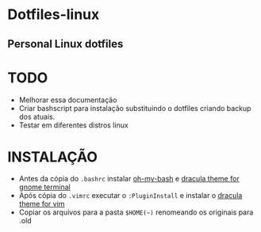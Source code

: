 # Dotfiles-linux
## Personal Linux dotfiles

# TODO

* Melhorar essa documentação
* Criar bashscript para instalação substituindo o dotfiles criando backup dos atuais.
* Testar em diferentes distros linux

# INSTALAÇÃO

* Antes da cópia do `.bashrc` instalar [oh-my-bash](https://ohmybash.github.io/) e [dracula theme for gnome terminal](https://draculatheme.com/gnome-terminal/)
* Após cópia do `.vimrc` executar o `:PluginInstall` e instalar o [dracula theme for vim](https://draculatheme.com/gnome-terminal/)
* Copiar os arquivos para a pasta `$HOME(~)` renomeando os originais para .old
